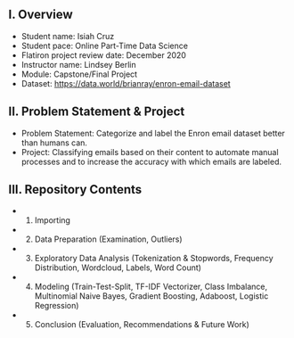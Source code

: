 ## I. Overview

- Student name: Isiah Cruz
- Student pace: Online Part-Time Data Science
- Flatiron project review date: December 2020
- Instructor name: Lindsey Berlin
- Module: Capstone/Final Project
- Dataset: https://data.world/brianray/enron-email-dataset

## II. Problem Statement & Project

- Problem Statement: Categorize and label the Enron email dataset better than humans can.
- Project: Classifying emails based on their content to automate manual processes and to increase the accuracy with which emails are labeled.

## III. Repository Contents
- 1) Importing
- 2) Data Preparation (Examination, Outliers)
- 3) Exploratory Data Analysis (Tokenization & Stopwords, Frequency Distribution, Wordcloud, Labels, Word Count)
- 4) Modeling (Train-Test-Split, TF-IDF Vectorizer, Class Imbalance, Multinomial Naive Bayes, Gradient Boosting, Adaboost, Logistic Regression)
- 5) Conclusion (Evaluation, Recommendations & Future Work)